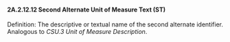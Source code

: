 #### 2A.2.12.12 Second Alternate Unit of Measure Text (ST)

Definition: The descriptive or textual name of the second alternate identifier. Analogous to _CSU.3 Unit of Measure Description_.
